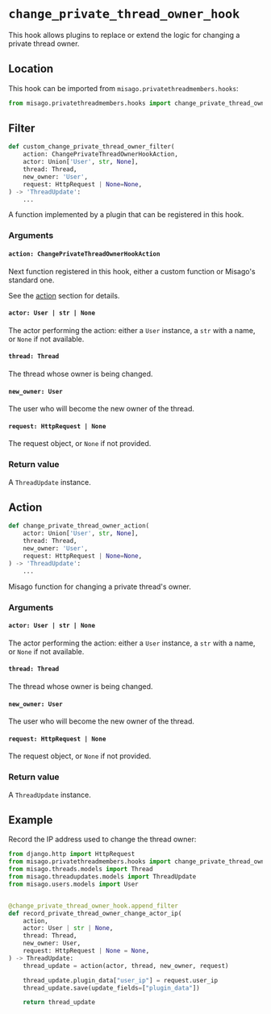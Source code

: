 # `change_private_thread_owner_hook`

This hook allows plugins to replace or extend the logic for changing a private thread owner.


## Location

This hook can be imported from `misago.privatethreadmembers.hooks`:

```python
from misago.privatethreadmembers.hooks import change_private_thread_owner_hook
```


## Filter

```python
def custom_change_private_thread_owner_filter(
    action: ChangePrivateThreadOwnerHookAction,
    actor: Union['User', str, None],
    thread: Thread,
    new_owner: 'User',
    request: HttpRequest | None=None,
) -> 'ThreadUpdate':
    ...
```

A function implemented by a plugin that can be registered in this hook.


### Arguments

#### `action: ChangePrivateThreadOwnerHookAction`

Next function registered in this hook, either a custom function or Misago's standard one.

See the [action](#action) section for details.


#### `actor: User | str | None`

The actor performing the action: either a `User` instance, a `str` with a name, or `None` if not available.


#### `thread: Thread`

The thread whose owner is being changed.


#### `new_owner: User`

The user who will become the new owner of the thread.


#### `request: HttpRequest | None`

The request object, or `None` if not provided.


### Return value

A `ThreadUpdate` instance.


## Action

```python
def change_private_thread_owner_action(
    actor: Union['User', str, None],
    thread: Thread,
    new_owner: 'User',
    request: HttpRequest | None=None,
) -> 'ThreadUpdate':
    ...
```

Misago function for changing a private thread's owner.


### Arguments

#### `actor: User | str | None`

The actor performing the action: either a `User` instance, a `str` with a name, or `None` if not available.


#### `thread: Thread`

The thread whose owner is being changed.


#### `new_owner: User`

The user who will become the new owner of the thread.


#### `request: HttpRequest | None`

The request object, or `None` if not provided.


### Return value

A `ThreadUpdate` instance.


## Example

Record the IP address used to change the thread owner:

```python
from django.http import HttpRequest
from misago.privatethreadmembers.hooks import change_private_thread_owner_hook
from misago.threads.models import Thread
from misago.threadupdates.models import ThreadUpdate
from misago.users.models import User


@change_private_thread_owner_hook.append_filter
def record_private_thread_owner_change_actor_ip(
    action,
    actor: User | str | None,
    thread: Thread,
    new_owner: User,
    request: HttpRequest | None = None,
) -> ThreadUpdate:
    thread_update = action(actor, thread, new_owner, request)

    thread_update.plugin_data["user_ip"] = request.user_ip
    thread_update.save(update_fields=["plugin_data"])

    return thread_update
```